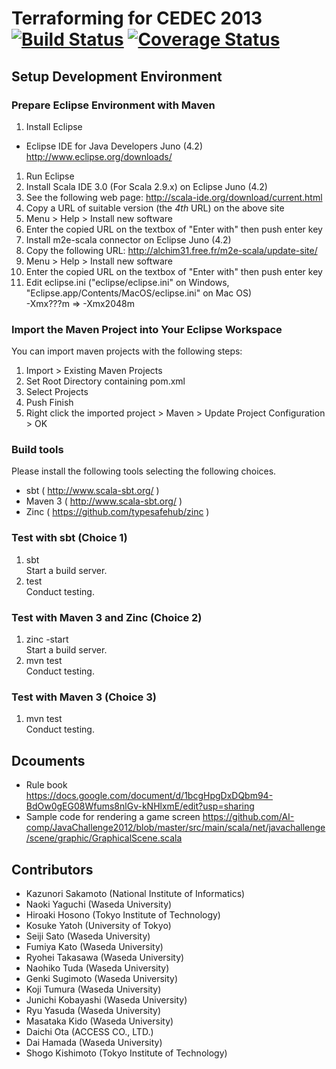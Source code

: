 Terraforming for CEDEC 2013 [![Build Status](https://api.travis-ci.org/AI-comp/Terraforming.png?branch=master)](https://travis-ci.org/AI-comp/Terraforming) [![Coverage Status](https://coveralls.io/repos/AI-comp/Terraforming/badge.png?branch=master)](https://coveralls.io/r/AI-comp/Terraforming)
========================

## Setup Development Environment

### Prepare Eclipse Environment with Maven
1. Install Eclipse
  * Eclipse IDE for Java Developers Juno (4.2)  
http://www.eclipse.org/downloads/
1. Run Eclipse
1. Install Scala IDE 3.0 (For Scala 2.9.x) on Eclipse Juno (4.2)  
  1. See the following web page: http://scala-ide.org/download/current.html
  1. Copy a URL of suitable version (the *4th* URL) on the above site  
  1. Menu > Help > Install new software
  1. Enter the copied URL on the textbox of "Enter with" then push enter key
1. Install m2e-scala connector on Eclipse Juno (4.2)  
  1. Copy the following URL: http://alchim31.free.fr/m2e-scala/update-site/
  1. Menu > Help > Install new software
  1. Enter the copied URL on the textbox of "Enter with" then push enter key
1. Edit eclipse.ini ("eclipse/eclipse.ini" on Windows, "Eclipse.app/Contents/MacOS/eclipse.ini" on Mac OS)  
-Xmx???m => -Xmx2048m

### Import the Maven Project into Your Eclipse Workspace
You can import maven projects with the following steps:

1. Import > Existing Maven Projects
2. Set Root Directory containing pom.xml
3. Select Projects
4. Push Finish
5. Right click the imported project > Maven > Update Project Configuration > OK

### Build tools
Please install the following tools selecting the following choices.
- sbt ( http://www.scala-sbt.org/ )
- Maven 3 ( http://www.scala-sbt.org/ )
- Zinc ( https://github.com/typesafehub/zinc )

### Test with sbt (Choice 1)
1. sbt  
Start a build server.
2. test  
Conduct testing.

### Test with Maven 3 and Zinc (Choice 2)
1. zinc -start  
Start a build server.  
1. mvn test  
Conduct testing.

### Test with Maven 3 (Choice 3)
1. mvn test  
Conduct testing.

## Dcouments
- Rule book  
https://docs.google.com/document/d/1bcgHpgDxDQbm94-BdOw0gEG08Wfums8nlGv-kNHlxmE/edit?usp=sharing
- Sample code for rendering a game screen
https://github.com/AI-comp/JavaChallenge2012/blob/master/src/main/scala/net/javachallenge/scene/graphic/GraphicalScene.scala

## Contributors
- Kazunori Sakamoto (National Institute of Informatics)
- Naoki Yaguchi (Waseda University)
- Hiroaki Hosono (Tokyo Institute of Technology)
- Kosuke Yatoh (University of Tokyo)
- Seiji Sato (Waseda University)
- Fumiya Kato (Waseda University)
- Ryohei Takasawa (Waseda University)
- Naohiko Tuda (Waseda University)
- Genki Sugimoto (Waseda University)
- Koji Tumura (Waseda University)
- Junichi Kobayashi (Waseda University)
- Ryu Yasuda (Waseda University)
- Masataka Kido (Waseda University)
- Daichi Ota (ACCESS CO., LTD.)
- Dai Hamada (Waseda University)
- Shogo Kishimoto (Tokyo Institute of Technology)
